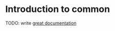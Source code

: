 # Introduction to common

TODO: write [great documentation](http://jacobian.org/writing/great-documentation/what-to-write/)
